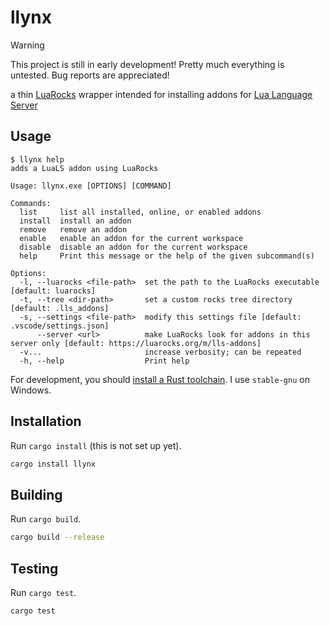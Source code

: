 # llynx

> [!WARNING]
>
> This project is still in early development! Pretty much everything is untested. Bug reports are appreciated!

a thin [LuaRocks](https://luarocks.org/) wrapper intended for installing addons for [Lua Language Server](https://github.com/LuaLS/lua-language-server)

## Usage

```console
$ llynx help
adds a LuaLS addon using LuaRocks

Usage: llynx.exe [OPTIONS] [COMMAND]

Commands:
  list     list all installed, online, or enabled addons
  install  install an addon
  remove   remove an addon
  enable   enable an addon for the current workspace
  disable  disable an addon for the current workspace
  help     Print this message or the help of the given subcommand(s)

Options:
  -l, --luarocks <file-path>  set the path to the LuaRocks executable [default: luarocks]
  -t, --tree <dir-path>       set a custom rocks tree directory [default: .lls_addons]
  -s, --settings <file-path>  modify this settings file [default: .vscode/settings.json]
      --server <url>          make LuaRocks look for addons in this server only [default: https://luarocks.org/m/lls-addons]
  -v...                       increase verbosity; can be repeated
  -h, --help                  Print help
```

For development, you should [install a Rust toolchain](https://www.rust-lang.org/tools/install). I use `stable-gnu` on Windows.

## Installation

Run `cargo install` (this is not set up yet).

```bash
cargo install llynx
```

## Building

Run `cargo build`.

```bash
cargo build --release
```

## Testing

Run `cargo test`.

```bash
cargo test
```

